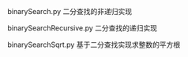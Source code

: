 binarySearch.py  二分查找的非递归实现

binarySearchRecursive.py  二分查找的递归实现

binarySearchSqrt.py  基于二分查找实现求整数的平方根
